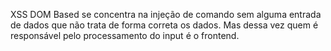XSS DOM Based se concentra na injeção de comando sem alguma entrada de dados que não trata de forma correta os dados. Mas dessa vez quem é responsável pelo processamento do input é o frontend.